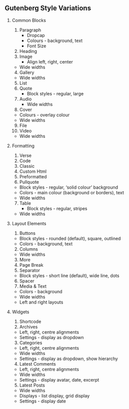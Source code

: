 ## Gutenberg Style Variations

1. Common Blocks
    1. Paragraph
        * Dropcap
        * Colours - background, text
        * Font Size
    2. Heading
    3. Image
         * Align left, right, center
	 * Wide widths
    4. Gallery
	 * Wide widths
    5. List
    6. Quote
         * Block styles - regular, large
    7. Audio
         * Wide widths
    8. Cover
	 * Colours - overlay colour
	 * Wide widths
    9. File
    10. Video
	 * Wide widths

2. Formatting
    1. Verse
    2. Code
    3. Classic
    4. Custom Html
    5. Preformatted
    6. Pullquote
	 * Block styles - regular, ‘solid colour’ background
	 * Colors - main colour (background or borders), text
	 * Wide widths
    7. Table
         * Block styles - regular, stripes
	 * Wide widths

3. Layout Elements
    1. Buttons
	 * Block styles - rounded (default), square, outlined
	 * Colors - background, text
    2. Columns
	 * Wide widths
    3. More
    4. Page Break
    5. Separator
	 * Block styles - short line (default), wide line, dots
    6. Spacer
    7. Media & Text
	 * Colors - background
	 * Wide widths
	 * Left and right layouts

4. Widgets
    1. Shortcode
    2. Archives
	 * Left, right, centre alignments
	 * Settings - display as dropdown
    3. Categories
	 * Left, right, centre alignments
	 * Wide widths
	 * Settings - display as dropdown, show hierarchy
    4. Latest Comments
	 * Left, right, centre alignments
	 * Wide widths
	 * Settings - display avatar, date, excerpt
    5. Latest Posts
	 * Wide widths
	 * Displays - list display, grid display
	 * Settings - display date


